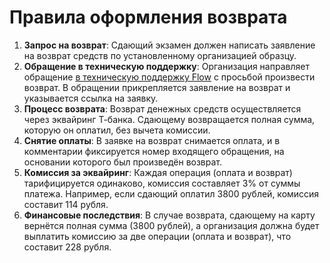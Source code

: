 # Правила оформления возврата

1. **Запрос на возврат**: Сдающий экзамен должен написать заявление на возврат средств по установленному организацией образцу.
2. **Обращение в техническую поддержку**: Организация направляет обращение [в техническую поддержку Flow](https://forms.yandex.ru/cloud/662cbe9243f74fea695ffa27/) с просьбой произвести возврат. В обращении прикрепляется заявление на возврат и указывается ссылка на заявку.
3. **Процесс возврата**: Возврат денежных средств осуществляется через эквайринг Т-банка. Сдающему возвращается полная сумма, которую он оплатил, без вычета комиссии.
4. **Снятие оплаты**: В заявке на возврат снимается оплата, и в комментарии фиксируется номер входящего обращения, на основании которого был произведён возврат.
5. **Комиссия за эквайринг**: Каждая операция (оплата и возврат) тарифицируется одинаково, комиссия составляет 3% от суммы платежа. Например, если сдающий оплатил 3800 рублей, комиссия составит 114 рубля.
6. **Финансовые последствия**: В случае возврата, сдающему на карту вернётся полная сумма (3800 рублей), а организация должна будет выплатить комиссию за две операции (оплата и возврат), что составит 228 рубля.

